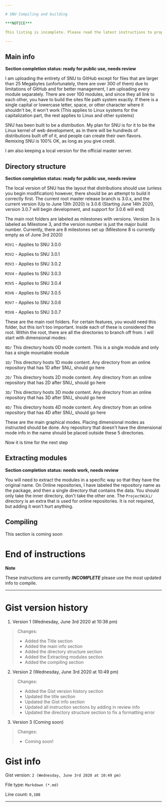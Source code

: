 ```yaml
---

# SNU Compiling and building

***NOTICE***

This listing is incomplete. Please read the latest instructions to properly build your SNU Distro

---
```


## Main info

**Section completion status: ready for public use, needs review**

I am uploading the entirety of SNU to GitHub except for files that are larger than 25 Megabytes (unfortunately, there are over 300 of them) due to limitations of GitHub and for better management, I am uploading every module separately. There are over 100 modules, and since they all link to each other, you have to build the sites file path system exactly. If there is a single capital or lowercase letter, space, or other character where it shouldn't be, it won't work (This applies to Linux systems for the capitalization part, the rest applies to Linux and other systems)

SNU has been built to be a distribution. My plan for SNU is for it to be the Linux kernel of web development, as in there will be hundreds of distributions built off of it, and people can create their own flavors. Remixing SNU is 100% OK, as long as you give credit.

I am also keeping a local version for the official master server.

## Directory structure

**Section completion status: ready for public use, needs review**

The local version of SNU has the layout that distributions should use (unless you begin modification) however, there should be an attempt to build it correctly first. The current root master release branch is 3.0.x, and the current version (Up to June 13th 2020) is 3.0.6 (Starting June 14th 2020, version 3.0.7 will begin development, and support for 3.0.6 will end)

The main root folders are labeled as milestones with versions. Version 3x is labeled as Milestone 3, and the version number is just the major build number. Currently, there are 8 milestones set up (Milestone 8 is currently empty as of June 3rd 2020)

`M3V1` - Applies to SNU 3.0.0

`M3V2` - Applies to SNU 3.0.1

`M3V3` - Applies to SNU 3.0.2

`M3V4` - Applies to SNU 3.0.3

`M3V5` - Applies to SNU 3.0.4

`M3V6` - Applies to SNU 3.0.5

`M3V7` - Applies to SNU 3.0.6

`M3V8` - Applies to SNU 3.0.7

These are the main root folders. For certain features, you would need this folder, but this isn't too important. Inside each of these is considered the root. Within the root, there are all the directories to branch off from. I will start with dimensional modes:

`0D/` This directory hosts 0D mode content. This is a single module and only has a single mountable module

`1D/` This directory hosts 1D mode content. Any directory from an online repository that has 1D after SNU_ should go here

`2D/` This directory hosts 2D mode content. Any directory from an online repository that has 2D after SNU_ should go here

`3D/` This directory hosts 3D mode content. Any directory from an online repository that has 3D after SNU_ should go here

`4D/` This directory hosts 4D mode content. Any directory from an online repository that has 4D after SNU_ should go here

These are the main graphical modes. Placing dimensional modes as instructed should be done. Any repository that doesn't have the dimensional mode info in the name should be placed outside these 5 directories.

Now it is time for the next step

## Extracting modules

**Section completion status: needs work, needs review**

You will need to extract the modules in a specific way so that they have the original name. On Online repositories, I have labeled the repository name as the package, and then a single directory that contains the data. You should only take the inner directory, don't take the other one. The `ProjectWiki/` directory is an extra that is used for online repositories. It is not required, but adding it won't hurt anything.

## Compiling

This section is coming soon

# End of instructions

**Note**

These instructions are currently ***INCOMPLETE*** please use the most updated info to compile.

---

# Gist version history

1. Version 1 (Wednesday, June 3rd 2020 at 10:36 pm)
> Changes:
> * Added the Title section
> * Added the main info section
> * Added the directory structure section
> * Added the Extracting modules section
> * Added the compiling section
2. Version 2 (Wednesday, June 3rd 2020 at 10:49 pm)
> Changes:
> * Added the Gist version history section
> * Updated the title section
> * Updated the Gist info section
> * Updated all instruction sections by adding in review info
> * Updated the directory structure section to fix a formatting error
3. Version 3 (Coming soon)
> Changes:
> * Coming soon!

# Gist info

Gist version: `2 (Wednesday, June 3rd 2020 at 10:49 pm)`

File type: `Markdown (*.md)`

Line count: `0,108`

---
